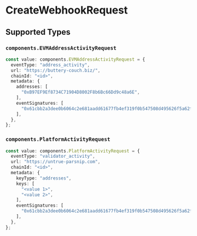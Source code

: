 # CreateWebhookRequest


## Supported Types

### `components.EVMAddressActivityRequest`

```typescript
const value: components.EVMAddressActivityRequest = {
  eventType: "address_activity",
  url: "https://buttery-couch.biz/",
  chainId: "<id>",
  metadata: {
    addresses: [
      "0xB97EF9Ef8734C71904D8002F8b6Bc66Dd9c48a6E",
    ],
    eventSignatures: [
      "0x61cbb2a3dee0b6064c2e681aadd61677fb4ef319f0b547508d495626f5a62f64",
    ],
  },
};
```

### `components.PlatformActivityRequest`

```typescript
const value: components.PlatformActivityRequest = {
  eventType: "validator_activity",
  url: "https://untrue-parsnip.com",
  chainId: "<id>",
  metadata: {
    keyType: "addresses",
    keys: [
      "<value 1>",
      "<value 2>",
    ],
    eventSignatures: [
      "0x61cbb2a3dee0b6064c2e681aadd61677fb4ef319f0b547508d495626f5a62f64",
    ],
  },
};
```

